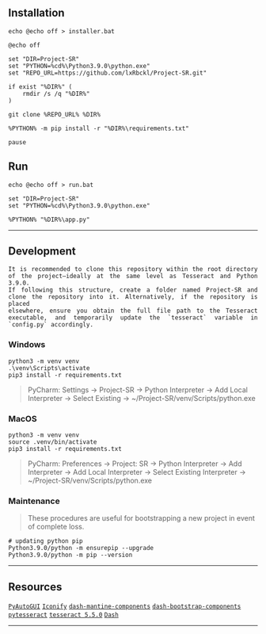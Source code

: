 ## Installation
`echo @echo off > installer.bat`
```
@echo off

set "DIR=Project-SR"
set "PYTHON=%cd%\Python3.9.0\python.exe"
set "REPO_URL=https://github.com/lxRbckl/Project-SR.git"

if exist "%DIR%" (
    rmdir /s /q "%DIR%"
)

git clone %REPO_URL% %DIR%

%PYTHON% -m pip install -r "%DIR%\requirements.txt"

pause
```

## Run
`echo @echo off > run.bat`
```
set "DIR=Project-SR"
set "PYTHON=%cd%\Python3.9.0\python.exe"

%PYTHON% "%DIR%\app.py"
```

---

## Development
<div align="justify">

    It is recommended to clone this repository within the root directory of the project—ideally at the same level as Tesseract and Python 3.9.0.  
    If following this structure, create a folder named Project-SR and clone the repository into it. Alternatively, if the repository is placed 
    elsewhere, ensure you obtain the full file path to the Tesseract executable, and temporarily update the `tesseract` variable in `config.py` accordingly.

</div>

### Windows
```shell
python3 -m venv venv
.\venv\Scripts\activate
pip3 install -r requirements.txt
```
> PyCharm: Settings -> Project-SR -> Python Interpreter -> Add Local Interpreter -> Select Existing -> ~/Project-SR/venv/Scripts/python.exe

### MacOS
```shell
python3 -m venv venv
source .venv/bin/activate
pip3 install -r requirements.txt
```
> PyCharm: Preferences -> Project: SR -> Python Interpreter -> Add Interpreter -> Add Local Interpreter -> Select Existing Interpreter -> ~/Project-SR/venv/Scripts/python.exe

### Maintenance
> These procedures are useful for bootstrapping a new project in event of complete loss.
```
# updating python pip
Python3.9.0/python -m ensurepip --upgrade
Python3.9.0/python -m pip --version
```

---

## Resources
[`PyAutoGUI`](https://pyautogui.readthedocs.io/en/latest/screenshot.html?highlight=locateall) [`Iconify`](https://iconify.design/) [`dash-mantine-components`](https://www.dash-mantine-components.com/) [`dash-bootstrap-components`](https://dash-bootstrap-components.opensource.faculty.ai/) [`pytesseract`](https://pypi.org/project/pytesseract/) [`tesseract 5.5.0`](https://github.com/UB-Mannheim/tesseract/wiki) [`Dash`](https://dash.plotly.com/)

---
